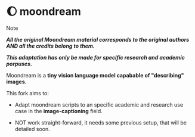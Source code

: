 # 🌔 moondream

> [!NOTE]
> *****All the original Moondream material corresponds to the original authors AND all the credits belong to them.*****
>
> *****This adaptation has only be made for specific research and academic porpuses.*****

Moondream is a **tiny vision language model capabable of "describing" images.**

This fork aims to:

- Adapt moondream scripts to an specific academic and research use case in the **image-captioning** field.

- NOT work straight-forward, it needs some previous setup, that will be detailed soon.




